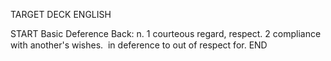 TARGET DECK
ENGLISH

START
Basic
Deference
Back: n. 1 courteous regard, respect. 2 compliance with another's wishes.  in deference to out of respect for.
END
